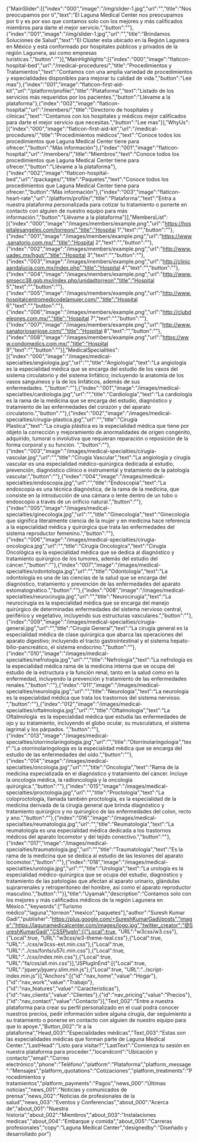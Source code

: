 ﻿{"MainSlider":[{"index":"000","image":"/img/slider-1.jpg","url":"","title":"Nos preocupamos por ti","text":"El Laguna Medical Center nos preocupamos por ti y es por eso que contamos solo con los mejores y más calificados miembros para darte el mejor servicio.","button":""},{"index":"001","image":"/img/slider-1.jpg","url":"","title":"Brindamos Soluciones de Salud","text":"El Clúster esta ubicado en la Región Lagunera en México y está conformado por hospitales públicos y privados de la región Lagunera, así como empresas turísticas.","button":""}],"MainHighlights":[{"index":"000","image":"flaticon-hospital-bed","url":"/medical-procedures/","title":"Procedimientos y Tratamientos","text":"Contamos con una amplia variedad de procedimientos y especialidades disponibles para mejorar tu calidad de vida.","button":"Lee mas"},{"index":"001","image":"flaticon-first-aid-kit","url":"/platform/profile/","title":"Plataforma","text":"Listado de los servicios más requeridos por los pacientes.","button":"Llévame a la plataforma"},{"index":"002","image":"flaticon-hospital","url":"/members/","title":"Directorio de hospitales y clínicas","text":"Contamos con los hospitales y médicos mejor calificados para darte el mejor servicio que necesitas.","button":"Lee mas"}],"WhyUs":[{"index":"000","image":"flaticon-first-aid-kit","url":"/medical-procedures/","title":"Procedimientos médicos","text":"Conoce todos los procedimientos que Laguna Medical Center tiene para ofrecer.","button":"Más información"},{"index":"001","image":"flaticon-hospital","url":"/members/","title":"Miembros","text":"Conoce todos los procedimientos que Laguna Medical Center tiene para ofrecer.","button":"Llévame a la plataforma"},{"index":"002","image":"flaticon-hospital-bed","url":"/packages/","title":"Paquetes","text":"Conoce todos los procedimientos que Laguna Medical Center tiene para ofrecer.","button":"Más información"},{"index":"003","image":"flaticon-heart-rate","url":"/platform/profile/","title":"Plataforma","text":"Entra a nuestra plataforma personalizada para cotizar tu tratamiento o ponerte en contacto con alguien de nuestro equipo para más información.","button":"Llévame a la plataforma"}],"MembersList":[{"index":"000","image":"/images/members/example.png","url":"https://hospitalesangeles.com/torreon/","title":"Hospital 1","text":"","button":""},{"index":"001","image":"/images/members/example.png","url":"https://www.sanatorio.com.mx/","title":"Hospital 2","text":"","button":""},{"index":"002","image":"/images/members/example.png","url":"http://www.uadec.mx/hgut/","title":"Hospital 3","text":"","button":""},{"index":"003","image":"/images/members/example.png","url":"http://clinicaandalucia.com.mx/index.php","title":"Hospital 4","text":"","button":""},{"index":"004","image":"/images/members/example.png","url":"http://www.smsecc38.gob.mx/index.php/unidadtorreon","title":"Hospital 5","text":"","button":""},{"index":"005","image":"/images/members/example.png","url":"http://www.hospitalcentromedicodelamujer.com/","title":"Hospital 6","text":"","button":""},{"index":"006","image":"/images/members/example.png","url":"http://clubdeleones.com.mx/","title":"Hospital 7","text":"","button":""},{"index":"007","image":"/images/members/example.png","url":"http://www.sanatoriosanjose.com/","title":"Hospital 8","text":"","button":""},{"index":"008","image":"/images/members/example.png","url":"https://www.condomedics.com.mx/","title":"Hospital 9","text":"","button":""}],"MedicalSpecialities":[{"index":"000","image":"/images/medical-specialties/angiologia.jpg","url":"","title":"Angiología","text":"La angiología es la especialidad médica que se encarga del estudio de los vasos del sistema circulatorio y del sistema linfático; incluyendo la anatomía de los vasos sanguíneos y la de los linfáticos, además de sus enfermedades. ","button":""},{"index":"001","image":"/images/medical-specialties/cardiologia.jpg","url":"","title":"Cardiología","text":"La cardiología es la rama de la medicina que se encarga del estudio, diagnóstico y tratamiento de las enfermedades del corazón y del aparato circulatorio.","button":""},{"index":"002","image":"/images/medical-specialties/cirugia-plastica.jpg","url":"","title":"Cirugía Plastica","text":"La cirugía plástica es la especialidad médica que tiene por objeto la corrección y mejoramiento de anormalidades de origen congénito, adquirido, tumoral o involutiva que requieran reparación o reposición de la forma corporal y su función. ","button":""},{"index":"003","image":"/images/medical-specialties/cirugia-vascular.jpg","url":"","title":"Cirugía Vascular","text":"La angiología y cirugía vascular es una especialidad médico-quirúrgica dedicada al estudio, prevención, diagnóstico clínico e instrumental y tratamiento de la patología vascular.","button":""},{"index":"004","image":"/images/medical-specialties/endoscopia.jpg","url":"","title":"Endoscopia","text":"La endoscopia es una técnica diagnóstica, de la rama de la medicina, que consiste en la introducción de una cámara o lente dentro de un tubo o endoscopio a través de un orificio natural.","button":""},{"index":"005","image":"/images/medical-specialties/ginecologia.jpg","url":"","title":"Ginecología","text":"Ginecología que significa literalmente ciencia de la mujer y en medicina hace referencia a la especialidad médica y quirúrgica que trata las enfermedades del sistema reproductor femenino.","button":""},{"index":"006","image":"/images/medical-specialties/cirugia-oncologica.jpg","url":"","title":"Cirugía Oncologíca","text":"Cirugía Oncológica es la especialidad médica que se dedica al diagnóstico y tratamiento quirúrgico de los tumores, además del estudio del cáncer.","button":""},{"index":"007","image":"/images/medical-specialties/odontologia.jpg","url":"","title":"Odontología","text":"La odontología es una de las ciencias de la salud que se encarga del diagnóstico, tratamiento y prevención de las enfermedades del aparato estomatognático.","button":""},{"index":"008","image":"/images/medical-specialties/neurocirugia.jpg","url":"","title":"Neurocirugía","text":"La neurocirugía es la especialidad médica que se encarga del manejo quirúrgico de determinadas enfermedades del sistema nervioso central, periférico y vegetativo, incluyendo sus estructuras vasculares.","button":""},{"index":"009","image":"/images/medical-specialties/cirugia-general.jpg","url":"","title":"Cirugía General","text":"La cirugía general es la especialidad médica de clase quirúrgica que abarca las operaciones del aparato digestivo; incluyendo el tracto gastrointestinal y el sistema hepato-bilio-pancreático, el sistema endocrino.","button":""},{"index":"010","image":"/images/medical-specialties/nefrologia.jpg","url":"","title":"Nefrología","text":"La nefrología es la especialidad médica rama de la medicina interna que se ocupa del estudio de la estructura y la función renal, tanto en la salud como en la enfermedad, incluyendo la prevención y tratamiento de las enfermedades renales.","button":""},{"index":"011","image":"/images/medical-specialties/neurologia.jpg","url":"","title":"Neurología","text":"La neurología es la especialidad médica que trata los trastornos del sistema nervioso.​ ","button":""},{"index":"012","image":"/images/medical-specialties/oftalmologia.jpg","url":"","title":"Oftalmología","text":"La Oftalmología ​​ es la especialidad médica que estudia las enfermedades de ojo y su tratamiento, incluyendo el globo ocular, su musculatura, el sistema lagrimal y los párpados. ","button":""},{"index":"013","image":"/images/medical-specialties/otorrinolaringologia.jpg","url":"","title":"Otorrinolaringologia","text":"La otorrinolaringología es la especialidad médica que se encarga del estudio de las enfermedades del oído.","button":""},{"index":"014","image":"/images/medical-specialties/oncologia.jpg","url":"","title":"Oncología","text":"Rama de la medicina especializada en el diagnóstico y tratamiento del cáncer. Incluye la oncología médica, la radioncología  y la oncología quirúrgica.","button":""},{"index":"015","image":"/images/medical-specialties/proctologia.jpg","url":"","title":"Proctología","text":"La coloproctología, llamada también proctología, es la especialidad de la medicina derivada de la cirugía general que brinda diagnóstico y tratamiento quirúrgico y no quirúrgico de las enfermedades del colon, recto y ano.​ ","button":""},{"index":"016","image":"/images/medical-specialties/reumatologia.jpg","url":"","title":"Reumatología","text":"La reumatología es una especialidad médica dedicada a los trastornos médicos del aparato locomotor y del tejido conectivo.","button":""},{"index":"017","image":"/images/medical-specialties/traumatologia.jpg","url":"","title":"Traumatología","text":"Es la rama de la medicina que se dedica al estudio de las lesiones del aparato locomotor.","button":""},{"index":"018","image":"/images/medical-specialties/urologia.jpg","url":"","title":"Urología","text":"La urología es la especialidad médico-quirúrgica que se ocupa del estudio, diagnóstico y tratamiento de las patologías que afectan al aparato urinario, glándulas suprarrenales y retroperitoneo del hombre, así como el aparato reproductor masculino.","button":""}],"title":"Uyamak","description":"Contamos solo con los mejores y más calificados médicos de la región Lagunera en México.","keywords":["Turismo médico","laguna","torreon","mexico","paquetes"],"author":"Suresh Kumar Gadi","publisher":"https://plus.google.com/+SureshKumarGadi/posts","image":"https://lagunamedicalcenter.com/images/logo.jpg","twitter_creator":"@SureshKumarGadi","CSSPlugIn":[{"Local":true, "URL":"w3css/w3.css"},{"Local":true, "URL":"w3css/w3-theme-teal.css"},{"Local":true, "URL":"../css/w3css-ext.min.css"},{"Local":true, "URL":"../css/fonts/u57c.min.css"},{"Local":true, "URL":"../css/index.min.css"},{"Local":true, "URL":"fa/css/all.min.css"}],"JSPlugInEnd":[{"Local":true, "URL":"jquery/jquery.slim.min.js"},{"Local":true, "URL":"../script-index.min.js"}],"Anchors":[{"id":"nav_home","value":"Hogar"},{"id":"nav_work","value":"Trabajo"},{"id":"nav_features","value":"Caracteristicas"},{"id":"nav_clients","value":"Clientes"},{"id":"nav_pricing","value":"Precios"},{"id":"nav_contact","value":"Contacto"}],"Text_002":"Entre a nuestra plataforma para crear su perfil personalizado en el cual podrá conocer nuestros precios, pedir información sobre alguna cirugía, dar seguimiento a su tratamiento o ponerse en contacto con alguien de nuestro equipo para que lo apoye.","Button_002":"Ir a la plataforma","Head_003":"Especialidades médicas","Text_003":"Estas son las especialidades médicas que forman parte de Laguna Medical Center.","LastHead":"Listo para visitar?","LastText":"Comienza tu sesión en nuestra plataforma para proceder.","locandcont":"Ubicación y contacto","email":"Correo electrónico","phone":"Teléfono","platform":"Plataforma","platform_message":"Mensajes","platform_quotations":"Cotizaciones","platform_treatments":"Procedimientos y tratamientos","platform_payments":"Pagos","news_000":"Últimas noticias","news_001":"Noticias y comunicados de prensa","news_002":"Noticias de profesionales de la salud","news_003":"Eventos y Conferencias","about_000":"Acerca de","about_001":"Nuestra historia","about_002":"Miembros","about_003":"Instalaciones medicas","about_004":"Embarque y comida","about_005":"Carreras profesionales","copy":"Laguna Medical Center","designedby":"Diseñado y desarrollado por"}